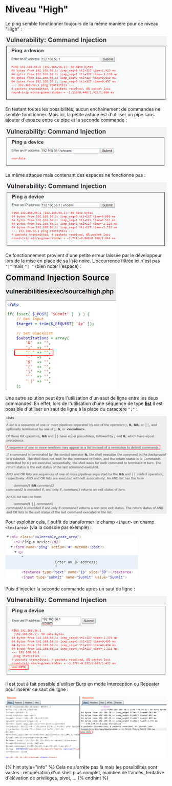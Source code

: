 # Niveau "High"

Le ping semble fonctionner toujours de la même manière pour ce niveau "High" :

![](<../../../../.gitbook/assets/4a5a279f278e5d0ebb27a28c0a2f4112 (2) (1).png>)

En testant toutes les possibilités, aucun enchaînement de commandes ne semble fonctionner. Mais ici, la petite astuce est d'utiliser un pipe sans ajouter d'espace entre ce pipe et la seconde commande :

![](../../../../.gitbook/assets/f233bbba36d5c89f7a6d0ab2d3af3484.png)

La même attaque mais contenant des espaces ne fonctionne pas :

![](../../../../.gitbook/assets/ff700d3a303d372e3b52b18418b90cf1.png)

Ce fonctionnement provient d'une petite erreur laissée par le développeur lors de la mise en place de sa liste noire. L'occurrence filtrée ici n'est pas `"|"` mais `"| "` (bien noter l'espace) :

![](../../../../.gitbook/assets/7c74130f14e3bba322695cfa6e9e41ae.png)

Une autre solution peut être l'utilisation d'un saut de ligne entre les deux commandes. En effet, lors de l'utilisation d'une séquence de type [**list**](https://linux.die.net/man/1/bash) il est possible d'utiliser un saut de ligne à la place du caractère `";"` :

![](../../../../.gitbook/assets/71d3699455b827c13dd31bde87a4c1f2.png)

Pour exploiter cela, il suffit de transformer le champ `<input>` en champ `<textarea>` (via la console par exemple) :

![](../../../../.gitbook/assets/0433b8b1411219701c3d400f10c634c7.png)

Puis d'injecter la seconde commande après un saut de ligne :

![](../../../../.gitbook/assets/15748c3634c1cbb35840b410faf5e9e2.png)

Il est tout à fait possible d'utiliser Burp en mode Interception ou Repeater pour insérer ce saut de ligne :

![](../../../../.gitbook/assets/c99b85e1d9a08fb376e4e6ec19790326.png)

{% hint style="info" %}
Cela ne s'arrête pas là mais les possibilités sont vastes : récupération d'un shell plus complet, maintien de l'accès, tentative d'élévation de privilèges, pivot, ...
{% endhint %}
